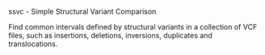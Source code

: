 ssvc - Simple Structural Variant Comparison

Find common intervals defined by structural variants in a collection of VCF files, such as insertions, deletions, inversions, duplicates and translocations.
